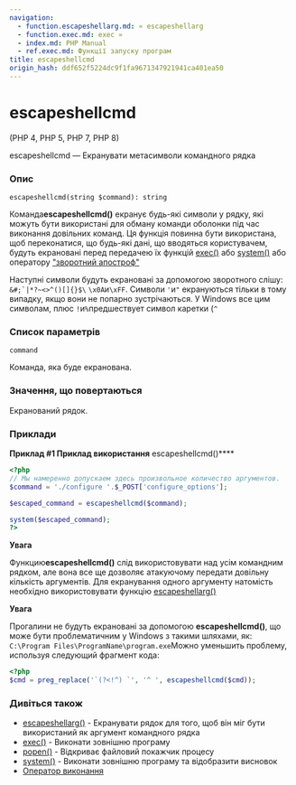 ```yaml
---
navigation:
  - function.escapeshellarg.md: « escapeshellarg
  - function.exec.md: exec »
  - index.md: PHP Manual
  - ref.exec.md: Функції запуску програм
title: escapeshellcmd
origin_hash: ddf652f5224dc9f1fa9671347921941ca401ea50
---
```

# escapeshellcmd

(PHP 4, PHP 5, PHP 7, PHP 8)

escapeshellcmd — Екранувати метасимволи командного рядка

### Опис

```methodsynopsis
escapeshellcmd(string $command): string
```

Команда**escapeshellcmd()** екранує будь-які символи у рядку, які можуть бути використані для обману команди оболонки під час виконання довільних команд. Ця функція повинна бути використана, щоб переконатися, що будь-які дані, що вводяться користувачем, будуть екрановані перед передачею їх функцій [exec()](function.exec.md) або [system()](function.system.md) або оператору ["зворотний апостроф"](language.operators.execution.md)

Наступні символи будуть екрановані за допомогою зворотного слішу: ``&#;`|*?~<>^()[]{}$\`` `\x0A`и`\xFF`. Символи `'`и`"` екрануються тільки в тому випадку, якщо вони не попарно зустрічаються. У Windows все цим символам, плюс `!`и`%`предшествует символ каретки (`^`

### Список параметрів

`command`

Команда, яка буде екранована.

### Значення, що повертаються

Екранований рядок.

### Приклади

**Приклад #1 Приклад використання** escapeshellcmd()\*\*\*\*

```php
<?php
// Мы намеренно допускаем здесь произвольное количество аргументов.
$command = './configure '.$_POST['configure_options'];

$escaped_command = escapeshellcmd($command);

system($escaped_command);
?>
```

**Увага**

Функцию**escapeshellcmd()** слід використовувати над усім командним рядком, але вона все ще дозволяє атакуючому передати довільну кількість аргументів. Для екранування одного аргументу натомість необхідно використовувати функцію [escapeshellarg()](function.escapeshellarg.md)

**Увага**

Прогалини не будуть екрановані за допомогою **escapeshellcmd()**, що може бути проблематичним у Windows з такими шляхами, як: `C:\Program Files\ProgramName\program.exe`Можно уменьшить проблему, используя следующий фрагмент кода:

```php
<?php
$cmd = preg_replace('`(?<!^) `', '^ ', escapeshellcmd($cmd));
```

### Дивіться також

-   [escapeshellarg()](function.escapeshellarg.md) \- Екранувати рядок для того, щоб він міг бути використаний як аргумент командного рядка
-   [exec()](function.exec.md) \- Виконати зовнішню програму
-   [popen()](function.popen.md) \- Відкриває файловий покажчик процесу
-   [system()](function.system.md) \- Виконати зовнішню програму та відобразити висновок
-   [Оператор виконання](language.operators.execution.md)
